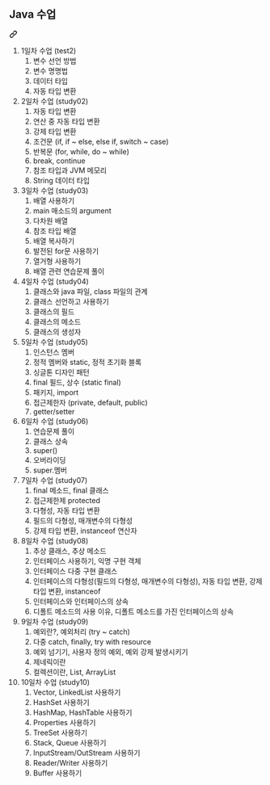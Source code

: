 <div class="Box-sc-g0xbh4-0 bJMeLZ js-snippet-clipboard-copy-unpositioned" data-hpc="true"><article class="markdown-body entry-content container-lg" itemprop="text">
<div class="markdown-heading" dir="auto"><h2 tabindex="-1" class="heading-element" dir="auto">Java 수업</h2><a id="user-content-java-수업" class="anchor" aria-label="Permalink: Java 수업" href="#java-수업"><svg class="octicon octicon-link" viewBox="0 0 16 16" version="1.1" width="16" height="16" aria-hidden="true"><path d="m7.775 3.275 1.25-1.25a3.5 3.5 0 1 1 4.95 4.95l-2.5 2.5a3.5 3.5 0 0 1-4.95 0 .751.751 0 0 1 .018-1.042.751.751 0 0 1 1.042-.018 1.998 1.998 0 0 0 2.83 0l2.5-2.5a2.002 2.002 0 0 0-2.83-2.83l-1.25 1.25a.751.751 0 0 1-1.042-.018.751.751 0 0 1-.018-1.042Zm-4.69 9.64a1.998 1.998 0 0 0 2.83 0l1.25-1.25a.751.751 0 0 1 1.042.018.751.751 0 0 1 .018 1.042l-1.25 1.25a3.5 3.5 0 1 1-4.95-4.95l2.5-2.5a3.5 3.5 0 0 1 4.95 0 .751.751 0 0 1-.018 1.042.751.751 0 0 1-1.042.018 1.998 1.998 0 0 0-2.83 0l-2.5 2.5a1.998 1.998 0 0 0 0 2.83Z"></path></svg></a></div>

<ol dir="auto">
<li>1일차 수업 (test2)
<ol dir="auto">
<li>변수 선언 방법</li>
<li>변수 명명법</li>
<li>데이터 타입</li>
<li>자동 타입 변환</li>
</ol>
</li>
<li>2일차 수업 (study02)
<ol dir="auto">
<li>자동 타입 변환</li>
<li>연산 중 자동 타입 변환</li>
<li>강제 타입 변환</li>
<li>조건문 (if, if ~ else, else if, switch ~ case)</li>
<li>반복문 (for, while, do ~ while)</li>
<li>break, continue</li>
<li>참조 타입과 JVM 메모리</li>
<li>String 데이터 타입</li>
</ol>
</li>
<li>3일차 수업 (study03)
<ol dir="auto">
<li>배열 사용하기</li>
<li>main 매소드의 argument</li>
<li>다차원 배열</li>
<li>참조 타입 배열</li>
<li>배열 복사하기</li>
<li>발전된 for문 사용하기</li>
<li>열거형 사용하기</li>
<li>배열 관련 연습문제 풀이</li>
</ol>
</li>
<li>4일차 수업 (study04)
<ol dir="auto">
<li>클래스와 java 파일, class 파일의 관계</li>
<li>클래스 선언하고 사용하기</li>
<li>클래스의 필드</li>
<li>클래스의 메소드</li>
<li>클래스의 생성자</li>
</ol>
</li>
<li>5일차 수업 (study05)
<ol dir="auto">
<li>인스턴스 멤버</li>
<li>정적 멤버와 static, 정적 초기화 블록</li>
<li>싱글톤 디자인 패턴</li>
<li>final 필드, 상수 (static final)</li>
<li>패키지, import</li>
<li>접근제한자 (private, default, public)</li>
<li>getter/setter</li>
</ol>
</li>
<li>6일차 수업 (study06)
<ol dir="auto">
<li>연습문제 풀이</li>
<li>클래스 상속</li>
<li>super()</li>
<li>오버라이딩</li>
<li>super.멤버</li>
</ol>
</li>
<li>7일차 수업 (study07)
<ol dir="auto">
<li>final 메소드, final 클래스</li>
<li>접근제한제 protected</li>
<li>다형성, 자동 타입 변환</li>
<li>필드의 다형성, 매개변수의 다형성</li>
<li>강제 타입 변환, instanceof 연산자</li>
</ol>
</li>
<li>8일차 수업 (study08)
<ol dir="auto">
<li>추상 클래스, 추상 메소드</li>
<li>인터페이스 사용하기, 익명 구현 객체</li>
<li>인터페이스 다중 구현 클래스</li>
<li>인터페이스의 다형성(필드의 다형성, 매개변수의 다형성), 자동 타입 변환, 강제 타입 변환, instanceof</li>
<li>인터페이스와 인터페이스의 상속</li>
<li>디폴트 메소드의 사용 이유, 디폴트 메소드를 가진 인터페이스의 상속</li>
</ol>
</li>
<li>9일차 수업 (study09)
<ol dir="auto">
<li>예외란?, 예외처리 (try ~ catch)</li>
<li>다중 catch, finally, try with resource</li>
<li>예외 넘기기, 사용자 정의 예외, 예외 강제 발생시키기</li>
<li>제네릭이란</li>
<li>컬렉션이란, List, ArrayList</li>
</ol>
</li>
<li>10일차 수업 (study10)
<ol dir="auto">
<li>Vector, LinkedList 사용하기</li>
<li>HashSet 사용하기</li>
<li>HashMap, HashTable 사용하기</li>
<li>Properties 사용하기</li>
<li>TreeSet 사용하기</li>
<li>Stack, Queue 사용하기</li>
<li>InputStream/OutStream 사용하기</li>
<li>Reader/Writer 사용하기</li>
<li>Buffer 사용하기</li>
</ol>
</li>
</ol>
</article></div>
